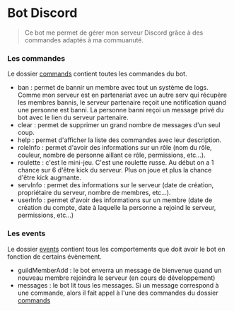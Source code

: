 # Bot Discord

> Ce bot me permet de gérer mon serveur Discord grâce à des commandes adaptés à ma commuanuté.

### Les commandes
Le dossier [commands] contient toutes les commandes du bot.

+ ban : permet de bannir un membre avec tout un système de logs. Comme mon serveur est en partenariat avec un autre serv qui récupère les membres bannis, le serveur partenaire reçoit une notification quand une personne est banni. La personne banni reçoi un message privé du bot avec le lien du serveur partenaire.
+ clear : permet de supprimer un grand nombre de messages d'un seul coup.
+ help : permet d'afficher la liste des commandes avec leur description.
+ roleInfo : permet d'avoir des informations sur un rôle (nom du rôle, couleur, nombre de personne aillant ce rôle, permissions, etc...).
+ roulette : c'est le mini-jeu. C'est une roulette russe. Au début on a 1 chance sur 6 d'être kick du serveur. Plus on joue et plus la chance d'être kick augmante.
+ servInfo : permet des informations sur le serveur (date de création, propriétaire du serveur, nombre de membres, etc...).
+ userInfo : permet d'avoir des informations sur un membre (date de création du compte, date à laquelle la personne a rejoind le serveur, permissions, etc...)

### Les events
Le dossier [events] contient tous les comportements que doit avoir le bot en fonction de certains évènement.

+ guildMemberAdd : le bot enverra un message de bienvenue quand un nouveau membre rejoindra le serveur (en cours de développement)
+ messages : le bot lit tous les messages. Si un message correspond à une commande, alors il fait appel à l'une des commandes du dossier [commands]

[commands]: ./commands
[events]: ./events
